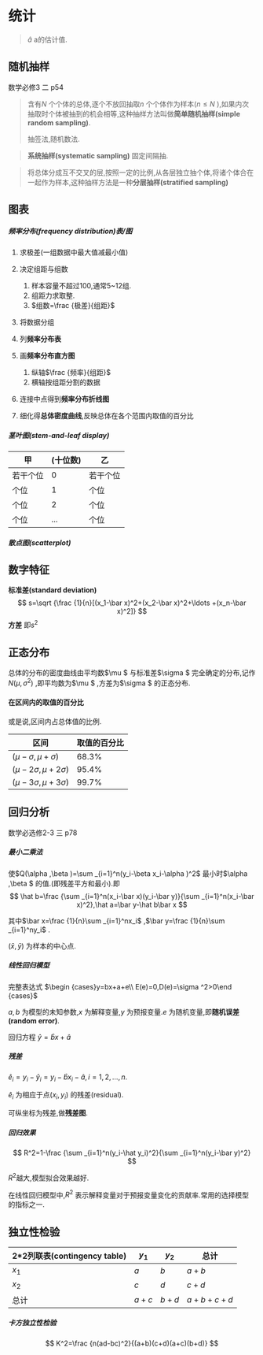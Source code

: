 # 统计

> $\hat a$ a的估计值.

## 随机抽样

数学必修3 二 p54

> 含有$N$ 个个体的总体,逐个不放回抽取$n$ 个个体作为样本($n\le N$ ),如果内次抽取时个体被抽到的机会相等,这种抽样方法叫做**简单随机抽样(simple random sampling)**.
>
> 抽签法,随机数法.

> **系统抽样(systematic sampling)** 固定间隔抽.

> 将总体分成互不交叉的层,按照一定的比例,从各层独立抽个体,将诸个体合在一起作为样本,这种抽样方法是一种**分层抽样(stratified sampling)** 

## 图表

##### 频率分布(frequency distribution)表/图

1. 求极差(一组数据中最大值减最小值)
2. 决定组距与组数
   1. 样本容量不超过100,通常5~12组.
   2. 组距力求取整.
   3. $组数=\frac {极差}{组距}$ 
3. 将数据分组
4. 列**频率分布表**
5. 画**频率分布直方图**
   1. 纵轴$\frac {频率}{组距}$ 
   2. 横轴按组距分割的数据

6. 连接中点得到**频率分布折线图**
7. 细化得**总体密度曲线**,反映总体在各个范围内取值的百分比

##### 茎叶图(stem-and-leaf display)

| 甲       | (十位数) | 乙       |
| -------- | -------- | -------- |
| 若干个位 | 0        | 若干个位 |
| 个位     | 1        | 个位     |
| 个位     | 2        | 个位     |
| 个位     | ...      | 个位     |

##### 散点图(scatterplot)

## 数字特征

**标准差(standard deviation)**
$$
s=\sqrt {\frac {1}{n}[(x_1-\bar x)^2+(x_2-\bar x)^2+\ldots +(x_n-\bar x)^2]}
$$
**方差** 即$s^2$ 

## 正态分布

总体的分布的密度曲线由平均数$\mu $ 与标准差$\sigma $ 完全确定的分布,记作$N(\mu ,\sigma ^2)$ ,即平均数为$\mu $ ,方差为$\sigma $ 的正态分布.

#### 在区间内的取值的百分比

或是说,区间内占总体值的比例.

| 区间                            | 取值的百分比 |
| ------------------------------- | ------------ |
| $(\mu -\sigma ,\mu +\sigma )$   | 68.3%        |
| $(\mu -2\sigma ,\mu +2\sigma )$ | 95.4%        |
| $(\mu -3\sigma ,\mu +3\sigma )$ | 99.7%        |



## 回归分析

数学必选修2-3 三 p78

##### 最小二乘法

使$Q(\alpha ,\beta )=\sum _{i=1}^n(y_i-\beta x_i-\alpha )^2$ 最小时$\alpha ,\beta $ 的值.(即残差平方和最小).即
$$
\hat b=\frac {\sum _{i=1}^n(x_i-\bar x)(y_i-\bar y)}{\sum _{i=1}^n(x_i-\bar x)^2},\hat a=\bar y-\hat b\bar x
$$


其中$\bar x=\frac {1}{n}\sum _{i=1}^nx_i$ ,$\bar y=\frac {1}{n}\sum _{i=1}^ny_i$ .

$(\bar x,\bar y)$ 为样本的中心点.

##### 线性回归模型

完整表达式 $\begin {cases}y=bx+a+e\\ E(e)=0,D(e)=\sigma ^2>0\end {cases}$ 

$a,b$ 为模型的未知参数,$x$ 为解释变量,$y$ 为预报变量.$e$ 为随机变量,即**随机误差(random error)**.

回归方程 $\hat y=\hat bx+\hat a$ 

##### 残差

$\hat e_i=y_i-\hat y_i=y_i-\hat bx_i-\hat a,i=1,2,\ldots ,n.$ 

$\hat e_i$ 为相应于点$(x_i,y_i)$ 的残差(residual).

可纵坐标为残差,做**残差图**.

##### 回归效果

$$
R^2=1-\frac {\sum _{i=1}^n(y_i-\hat y_i)^2}{\sum _{i=1}^n(y_i-\bar y)^2}
$$

$R^2$越大,模型拟合效果越好.

在线性回归模型中,$R^2$ 表示解释变量对于预报变量变化的贡献率.常用的选择模型的指标之一.

## 独立性检验

| 2*2列联表(contingency table) | $y_1$ | $y_2$ | 总计      |
| ---------------------------- | ----- | ----- | --------- |
| $x_1$                        | $a$   | $b$   | $a+b$     |
| $x_2$                        | $c$   | $d$   | $c+d$     |
| 总计                         | $a+c$ | $b+d$ | $a+b+c+d$ |

##### 卡方独立性检验

$$
K^2=\frac {n(ad-bc)^2}{(a+b)(c+d)(a+c)(b+d)}
$$

